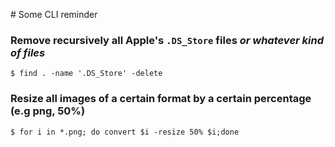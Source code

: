# Some CLI reminder

### Remove recursively all Apple's `.DS_Store` files *or whatever kind of files*

```console
$ find . -name '.DS_Store' -delete
```
### Resize all images of a certain format by a certain percentage (e.g png, 50%)

```console
$ for i in *.png; do convert $i -resize 50% $i;done
```
